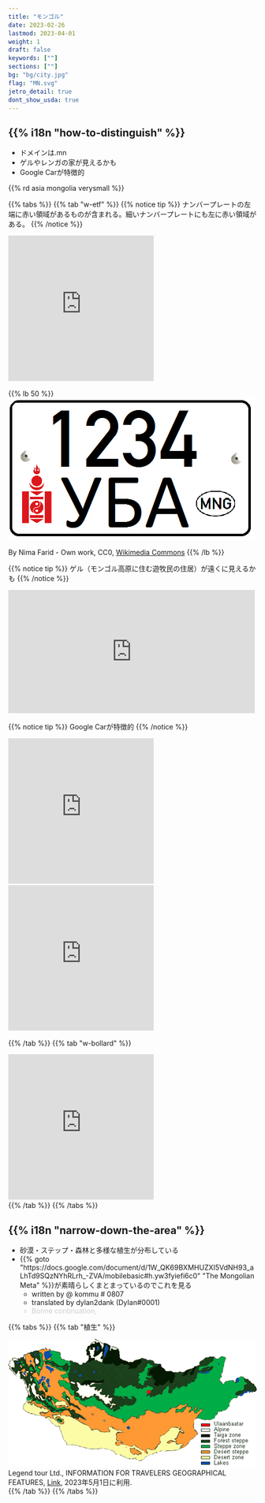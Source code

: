 ```yaml
---
title: "モンゴル"
date: 2023-02-26
lastmod: 2023-04-01
weight: 1
draft: false
keywords: [""]
sections: [""]
bg: "bg/city.jpg"
flag: "MN.svg"
jetro_detail: true
dont_show_usda: true
---
```


<div class="main-desciption country-description">
    <h2 class="section-title">{{% i18n "how-to-distinguish" %}}</h2>
    <ul class="rule-list">
        <li>ドメインは<span class="quiz">.mn</span></li>
        <li><span class="quiz">ゲル</span>やレンガの家が見えるかも</li>
        <li>Google Carが特徴的</li>
    </ul>
    {{% rd asia mongolia verysmall %}}
</div>


{{% tabs  %}}
{{% tab "w-etf" %}}
{{% notice tip %}}
ナンバープレートの左端に赤い領域があるものが含まれる。細いナンバープレートにも左に赤い領域がある。
{{% /notice %}}
<div class="googlemap-if">

<iframe src="https://www.google.com/maps/embed?pb=!4v1682046899112!6m8!1m7!1sKuw22hLewwiyPoPrZTzy6g!2m2!1d47.90930038223645!2d106.8945407917039!3f203.7848512587613!4f-18.274573971809104!5f3.324011130042059" width="295" height="295" style="border:0;" allowfullscreen="" loading="lazy" referrerpolicy="no-referrer-when-downgrade"></iframe>
</div>

{{% lb 50 %}}
![](2023-04-21-12-14-43.png)

By Nima Farid - Own work, CC0, <a href="https://commons.wikimedia.org/w/index.php?curid=46082692">Wikimedia Commons</a>
{{% /lb %}}



{{% notice tip %}}
ゲル（モンゴル高原に住む遊牧民の住居）が遠くに見えるかも
{{% /notice %}}
<div class="googlemap-if">
<iframe src="https://www.google.com/maps/embed?pb=!4v1683544541562!6m8!1m7!1sLzSzFF-fuINaSF9qOJuIeg!2m2!1d46.59642300410125!2d94.29094856040138!3f5.065133094351552!4f-3.7597825709961086!5f1.4100178480793728" width="500" height="250" style="border:0;" allowfullscreen="" loading="lazy" referrerpolicy="no-referrer-when-downgrade"></iframe>
</div>

{{% notice tip %}}
Google Carが特徴的
{{% /notice %}}
<div class="googlemap-if">
<iframe src="https://www.google.com/maps/embed?pb=!4v1683544358882!6m8!1m7!1sNBYunW0vGs0HCeaKFPbQag!2m2!1d47.11802985898382!2d117.215813157299!3f237.8066084902285!4f-11.071281978219758!5f0.4000000000000002" width="295" height="295" style="border:0;" allowfullscreen="" loading="lazy" referrerpolicy="no-referrer-when-downgrade"></iframe>
<iframe src="https://www.google.com/maps/embed?pb=!4v1683645578424!6m8!1m7!1sLQlGCmJkEJ4vmCkHc8icfg!2m2!1d49.80171646553228!2d107.6689993972046!3f107.57000627590213!4f-58.03443861392079!5f0.7820865974627469" width="295" height="295" style="border:0;" allowfullscreen="" loading="lazy" referrerpolicy="no-referrer-when-downgrade"></iframe>
</div>

{{% /tab %}}
{{% tab "w-bollard" %}}
<div class="googlemap-if">
<iframe src="https://www.google.com/maps/embed?pb=!4v1683544466495!6m8!1m7!1syidsYCGzR_YO6U3miErVIQ!2m2!1d49.52617571143846!2d100.782051413203!3f295.6482329235562!4f-14.513510349539487!5f3.325193203789971" width="295" height="295" style="border:0;" allowfullscreen="" loading="lazy" referrerpolicy="no-referrer-when-downgrade"></iframe>
</div>
{{% /tab %}}
{{% /tabs %}}



<div class="main-desciption area-description">
    <h2 class="section-title">{{% i18n "narrow-down-the-area" %}}</h2>
    <ul class="rule-list">
        <li>砂漠・ステップ・森林と多様な植生が分布している</li>
        <li>{{% goto "https://docs.google.com/document/d/1W_QK69BXMHUZXI5VdNH93_aLhTd9SQzNYhRLrh_-ZVA/mobilebasic#h.yw3fyiefi6c0" "The Mongolian Meta" %}}が素晴らしくまとまっているのでこれを見る
            <ul>
                <li>written by @ kommu # 0807</li>
                <li>translated by dylan2dank (DyIan#0001)</li>
                <li style="opacity: 0.2;transition: all 0.5s 0s ease;" class="hover-opacity-1">Bonne continuation,</li>
            </ul>
    </ul>
</div>


{{% tabs %}}
{{% tab "植生" %}}
<div class="googlemap-if">
<div class="unclickable"><img src="map6.gif" /></div>
<div class="description-wide">
Legend tour Ltd., INFORMATION FOR TRAVELERS GEOGRAPHICAL FEATURES, <a href="https://www.legendtour.ru/eng/mongolia/informations/geographical_features.shtml">Link</a>, 2023年5月1日に利用.
</div>
</div>
{{% /tab %}}
{{% /tabs %}}
